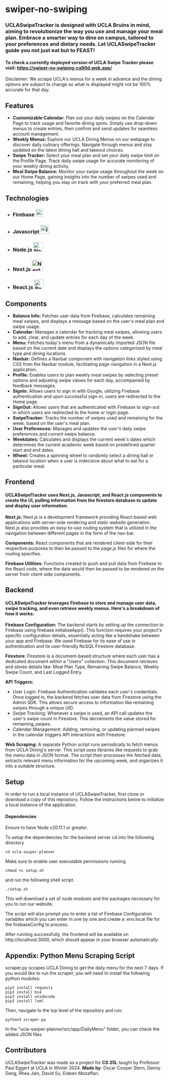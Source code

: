 # swiper-no-swiping
### UCLASwipeTracker is designed with UCLA Bruins in mind, aiming to revolutionize the way you use and manage your meal plan. Embrace a smarter way to dine on campus, tailored to your preferences and dietary needs. Let UCLASwipeTracker guide you not just eat but to FEAST!

#### To check a currently deployed version of UCLA Swipe Tracker please visit: https://swiper-no-swiping-ca90d.web.app/
Disclaimer: We scrape UCLA's menus for a week in advance and the dining options are subject to change so what  is displayed might not be 100% accurate for that day.

## Features
* **Customizable Calendar:** Plan out your daily swipes on the Calendar Page to track usage and favorite dining spots. Simply use drop-down menus to create entries, then confirm and send updates for seamless account management.
* **Weekly Menus:** Explore our UCLA Dining Menus on our webpage to discover daily culinary offerings. Navigate through menus and stay updated on the latest dining hall and takeout choices. 
* **Swipe Tracker:** Select your meal plan and set your daily swipe limit on the Profile Page. Track daily swipe usage for accurate monitoring of your weekly dining activity.
* **Meal Swipe Balance:** Monitor your swipe usage throughout the week on our Home Page, gaining insights into the number of swipes used and remaining, helping you stay on track with your preferred meal plan.

## Technologies
* ### Firebase <img src="https://seeklogo.com/images/F/firebase-logo-402F407EE0-seeklogo.com.png" alt="Firebase" width="23px">
* ### Javascript <img src="https://seeklogo.com/images/J/javascript-logo-8892AEFCAC-seeklogo.com.png" alt="javascript" width="27px">
* ### Node.js <img src="https://seeklogo.com/images/N/nodejs-logo-FBE122E377-seeklogo.com.png" alt="Node.js" width="30px">
* ### Next.js <img src="https://seeklogo.com/images/N/next-js-icon-logo-EE302D5DBD-seeklogo.com.png" alt="Next.js" width="35px">
* ### React.js <img src="https://seeklogo.com/images/R/react-logo-7B3CE81517-seeklogo.com.png" alt="React.js" width="30px">

## Components
* **Balance Info:** Fetches user data from Firebase, calculates remaining meal swipes, and displays a message based on the user's meal plan and swipe usage.
* **Calendar:** Manages a calendar for tracking meal swipes, allowing users to add, clear, and update entries for each day of the week.
* **Menu:** Fetches today's menu from a dynamically imported JSON file based on the current date and displays the options categorized by meal type and dining locations.
* **Navbar:** Defines a Navbar component with navigation links styled using CSS from the Navbar module, facilitating page navigation in a Next.js application.
* **Profile:**  Enables users to plan weekly meal swipes by selecting preset options and adjusting swipe values for each day, accompanied by feedback messages.
* **SignIn:** Allows users to sign in with Google, utilizing Firebase authentication and upon successful sign-in, users are redirected to the Home page.
* **SignOut:** Allows users that are authenticated with Firebase to sign-out in which users are redirected to the home or login page.
* **SwipeTracker:** Tracks the number of swipes used and remaining for the week, based on the user's meal plan.
* **User Preferences:** Manages and updates the user's daily swipe preferences and current swipe balance.
* **Weekdates:** Calculates and displays the current week's dates which determines the current academic week based on predefined quarter start and end dates.
* **Wheel:** Creates a spinning wheel to randomly select a dining hall or takeout location when a user is indecisive about what to eat for a particular meal.

## Frontend
#### UCLASwipeTracker uses Next.js, Javascript, and React.js components to create the UI, pulling information from the firestore database to update and display user information.

**Next.js:** Next.js is a development framework providing React-based web applications with server-side rendering and static website generation. Next.js also provides an easy-to-use routing system that is utilized in the navigation between different pages in the form of the nav-bar.

**Components:** React components that are rendered client-side for their respective purposes to then be passed to the page.js files for where the routing specifies.

**Firebase Utilities:** Functions created to push and pull data from Firebase to the React code, where the data would then be passed to be rendered on the server from client-side components.

## Backend
#### UCLASwipeTracker leverages Firebase to store and manage user data, swipe tracking, and even retrieve weekly menus. Here's a breakdown of how it works:

**Firebase Configuration:**
The backend starts by setting up the connection to Firebase using firebase.initializeApp(). This function requires your project's specific configuration details, essentially acting like a handshake between your app and Firebase. We used Firebase for its ease of use in authentication and its user-friendly NoSQL Firestore database.

**Firestore:**
Firestore is a document-based structure where each user has a dedicated document within a "Users" collection. This document retrieves and stores details like: Meal Plan Type, Remaining Swipe Balance, Weekly Swipe Count, and Last Logged Entry. 

**API Triggers:**
* User Login: Firebase Authentication validates each user's credentials. Once logged in, the backend fetches user data from Firestore using the Admin SDK. This allows secure access to information like remaining swipes through a unique UID.
* Swipe Tracking: Whenever a swipe is used, an API call updates the user's swipe count in Firestore. This decrements the value stored for remaining_swipes.
* Calendar Management: Adding, removing, or updating planned swipes in the calendar triggers API interactions with Firestore.

**Web Scraping:**
A separate Python script runs periodically to fetch menus from UCLA Dining's server. This script uses libraries like requests to grab the menu data in JSON format. The script then processes the fetched data, extracts relevant menu information for the upcoming week, and organizes it into a suitable structure.

## Setup
In order to run a local instance of UCLASwipeTracker, first clone or download a copy of this repository. Follow the instructions below to initialize a local instance of the application.

#### Dependencies
Ensure to have Node v20.11.1 or greater.

To setup the dependencies for the backend server cd into the following directory 
```
cd ucla-swiper-planner
```
Make sure to enable user executable permissions running
```
chmod +x setup.sh
```
and run the following shell script. 
```
./setup.sh
```
This will download a set of node modules and the packages necessary for you to run our website. 

The script will also prompt you to enter a list of Firebase Configuration variables which you can enter in one by one and create a .env.local file for the firebaseConfig to process.  

After running successfully, the frontend will be available on http://localhost:3000, which should appear in your browser automatically.

## Appendix: Python Menu Scraping Script
scraper.py scrapes UCLA Dining to get the daily menu for the next 7 days.
If you would like to run the scraper, you will need to install the following python modules:
```
pip3 install requests
pip3 install bs4
pip3 install unidecode
pip3 install lxml
```
Then, navigate to the top level of the repository and run:
```
python3 scraper.py
```
In the "ucla-swiper-planner/src/app/DailyMenu" folder, you can check the added JSON files


## Contributors
_UCLASwipeTracker_ was made as a project for **CS 35L** taught by Professor Paul Eggert at UCLA in Winter 2024. **Made by**: Oscar Cooper Stern, Danny Dang, Rhea Jain, 
David Su, Eideen Mozaffari.
